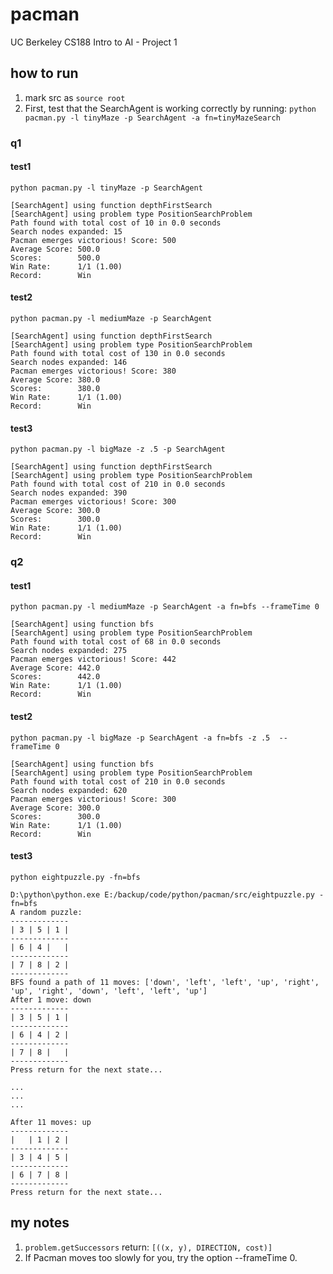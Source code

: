 # pacman
UC Berkeley CS188 Intro to AI - Project 1

## how to run
1. mark src as ```source root```
2. First, test that the SearchAgent is working correctly by running: 
```python pacman.py -l tinyMaze -p SearchAgent -a fn=tinyMazeSearch```

### q1
#### test1
```python pacman.py -l tinyMaze -p SearchAgent```  
```
[SearchAgent] using function depthFirstSearch
[SearchAgent] using problem type PositionSearchProblem
Path found with total cost of 10 in 0.0 seconds
Search nodes expanded: 15
Pacman emerges victorious! Score: 500
Average Score: 500.0
Scores:        500.0
Win Rate:      1/1 (1.00)
Record:        Win
```

#### test2
```python pacman.py -l mediumMaze -p SearchAgent```  
```
[SearchAgent] using function depthFirstSearch
[SearchAgent] using problem type PositionSearchProblem
Path found with total cost of 130 in 0.0 seconds
Search nodes expanded: 146
Pacman emerges victorious! Score: 380
Average Score: 380.0
Scores:        380.0
Win Rate:      1/1 (1.00)
Record:        Win
```

#### test3
```python pacman.py -l bigMaze -z .5 -p SearchAgent```
```
[SearchAgent] using function depthFirstSearch
[SearchAgent] using problem type PositionSearchProblem
Path found with total cost of 210 in 0.0 seconds
Search nodes expanded: 390
Pacman emerges victorious! Score: 300
Average Score: 300.0
Scores:        300.0
Win Rate:      1/1 (1.00)
Record:        Win
```

### q2
#### test1
```python pacman.py -l mediumMaze -p SearchAgent -a fn=bfs --frameTime 0```
```
[SearchAgent] using function bfs
[SearchAgent] using problem type PositionSearchProblem
Path found with total cost of 68 in 0.0 seconds
Search nodes expanded: 275
Pacman emerges victorious! Score: 442
Average Score: 442.0
Scores:        442.0
Win Rate:      1/1 (1.00)
Record:        Win
```

#### test2
```python pacman.py -l bigMaze -p SearchAgent -a fn=bfs -z .5  --frameTime 0```
```
[SearchAgent] using function bfs
[SearchAgent] using problem type PositionSearchProblem
Path found with total cost of 210 in 0.0 seconds
Search nodes expanded: 620
Pacman emerges victorious! Score: 300
Average Score: 300.0
Scores:        300.0
Win Rate:      1/1 (1.00)
Record:        Win
```

#### test3
```python eightpuzzle.py -fn=bfs```
```
D:\python\python.exe E:/backup/code/python/pacman/src/eightpuzzle.py -fn=bfs
A random puzzle:
-------------
| 3 | 5 | 1 |
-------------
| 6 | 4 |   |
-------------
| 7 | 8 | 2 |
-------------
BFS found a path of 11 moves: ['down', 'left', 'left', 'up', 'right', 'up', 'right', 'down', 'left', 'left', 'up']
After 1 move: down
-------------
| 3 | 5 | 1 |
-------------
| 6 | 4 | 2 |
-------------
| 7 | 8 |   |
-------------
Press return for the next state...

...
...
...

After 11 moves: up
-------------
|   | 1 | 2 |
-------------
| 3 | 4 | 5 |
-------------
| 6 | 7 | 8 |
-------------
Press return for the next state...
```

## my notes
1. ```problem.getSuccessors``` return: ```[((x, y), DIRECTION, cost)]```
2. If Pacman moves too slowly for you, try the option --frameTime 0.